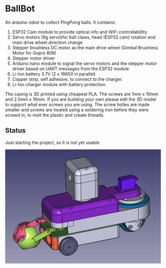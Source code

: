 # BallBot

An arduino robot to collect PingPong balls. It contains: 
1. ESP32 Cam module to provide optical info and WiFi controllabillity
2. Servo motors (9g servo)for ball claws, head (ESP32 cam) rotation and main drive wheel direction change
3. Stepper brushless DC motor as the main drive wheel (Gimbal Brushless Motor for Gopro 808) 
4. Stepper motor driver
5. Arduino nano module to signal the servo motors and the stepper motor driver based on UART messages from the ESP32 module
6. Li-Ion battery 3.7V (2 x 18650 in parallel)
7. Copper strip, self adhesive, to connect to the charger.
8. Li-Ion charger module with battery protection.

The casing is 3D printed using cheapest PLA.
The screws are 1mm x 10mm and 2.5mm x 16mm. If you are building your own please edit the 3D model to support what ever screws you are using.
The screw holles are made smaller and screws are heated using a soldering iron before they were screwd in, to melt the plastic and create threads.

## Status

Just starting the project, so it is not yet usable.

![3D Preview](Screenshot.png)